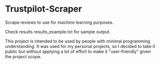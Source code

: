 # Trustpilot-Scraper

Scrape reviews to use for machine learning purposes.

Check results results_example.txt for sample output.

This project is intended to be used by people with minimal programming understanding. It was used for my personal projects, so I decided to take it public but without applying a lot of effort to make it "user-friendly" given the project scope.
